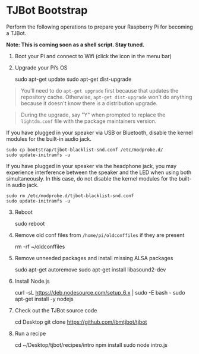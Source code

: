 # TJBot Bootstrap

Perform the following operations to prepare your Raspberry Pi for becoming a TJBot.

**Note: This is coming soon as a shell script. Stay tuned.**

1. Boot your Pi and connect to Wifi (click the icon in the menu bar)

2. Upgrade your Pi’s OS

    sudo apt-get update
    sudo apt-get dist-upgrade

> You’ll need to do `apt-get upgrade` first because that updates the repository cache. Otherwise, `apt-get dist-upgrade` won't do anything because it doesn't know there is a distribution upgrade.

> During the upgrade, say "Y" when prompted to replace the `lightdm.conf` file with the package maintainers version.

If you have plugged in your speaker via USB or Bluetooth, disable the kernel modules for the built-in audio jack.

    sudo cp bootstrap/tjbot-blacklist-snd.conf /etc/modprobe.d/
    sudo update-initramfs -u

If you have plugged in your speaker via the headphone jack, you may experience interference between the speaker and the LED when using both simultaneously. In this case, do not disable the kernel modules for the built-in audio jack.

    sudo rm /etc/modprobe.d/tjbot-blacklist-snd.conf
    sudo update-initramfs -u

3. Reboot

    sudo reboot

4. Remove old conf files from `/home/pi/oldconffiles` if they are present

    rm -rf ~/oldconffiles

5. Remove unneeded packages and install missing ALSA packages

    sudo apt-get autoremove
    sudo apt-get install libasound2-dev

6. Install Node.js

    curl -sL https://deb.nodesource.com/setup_6.x | sudo -E bash -
    sudo apt-get install -y nodejs

7. Check out the TJBot source code

    cd Desktop
    git clone https://github.com/ibmtjbot/tjbot

8. Run a recipe

    cd ~/Desktop/tjbot/recipes/intro
    npm install
    sudo node intro.js
